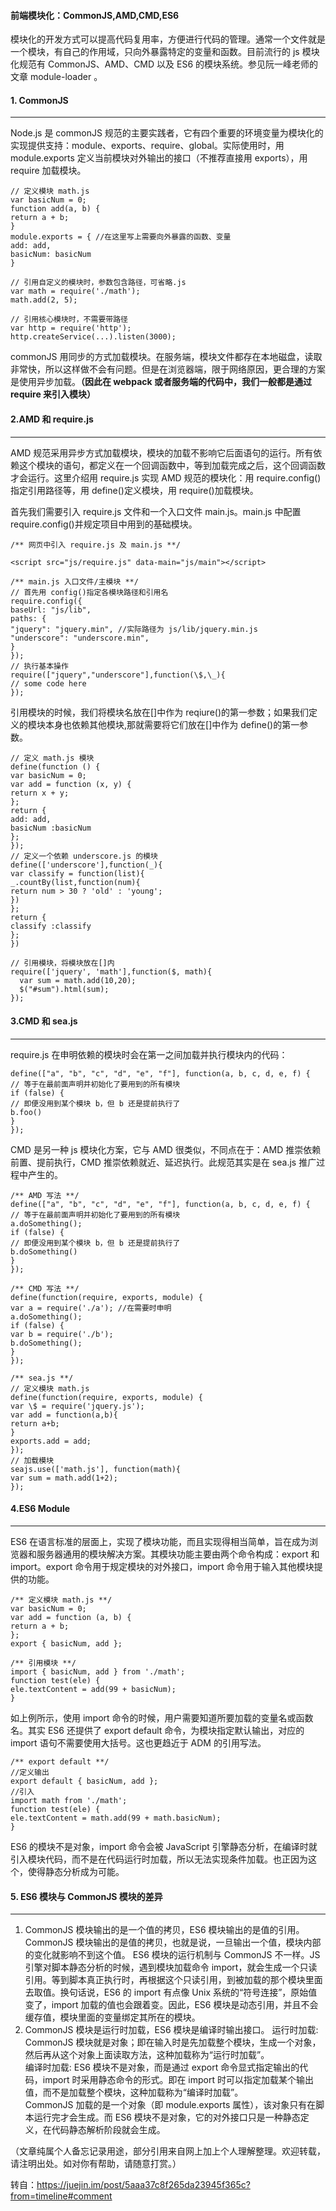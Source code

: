 #### 前端模块化：CommonJS,AMD,CMD,ES6

模块化的开发方式可以提高代码复用率，方便进行代码的管理。通常一个文件就是一个模块，有自己的作用域，只向外暴露特定的变量和函数。目前流行的 js 模块化规范有 CommonJS、AMD、CMD 以及 ES6 的模块系统。参见阮一峰老师的文章 module-loader 。

#### 1. CommonJS

<hr/>
Node.js 是 commonJS 规范的主要实践者，它有四个重要的环境变量为模块化的实现提供支持：module、exports、require、global。实际使用时，用 module.exports 定义当前模块对外输出的接口（不推荐直接用 exports），用 require 加载模块。

```
// 定义模块 math.js
var basicNum = 0;
function add(a, b) {
return a + b;
}
module.exports = { //在这里写上需要向外暴露的函数、变量
add: add,
basicNum: basicNum
}

// 引用自定义的模块时，参数包含路径，可省略.js
var math = require('./math');
math.add(2, 5);

// 引用核心模块时，不需要带路径
var http = require('http');
http.createService(...).listen(3000);
```

commonJS 用同步的方式加载模块。在服务端，模块文件都存在本地磁盘，读取非常快，所以这样做不会有问题。但是在浏览器端，限于网络原因，更合理的方案是使用异步加载。**（因此在 webpack 或者服务端的代码中，我们一般都是通过 require 来引入模块）**

#### 2.AMD 和 require.js

<hr/>
AMD 规范采用异步方式加载模块，模块的加载不影响它后面语句的运行。所有依赖这个模块的语句，都定义在一个回调函数中，等到加载完成之后，这个回调函数才会运行。这里介绍用 require.js 实现 AMD 规范的模块化：用 require.config()指定引用路径等，用 define()定义模块，用 require()加载模块。

首先我们需要引入 require.js 文件和一个入口文件 main.js。main.js 中配置 require.config()并规定项目中用到的基础模块。

```
/** 网页中引入 require.js 及 main.js **/

<script src="js/require.js" data-main="js/main"></script>

/** main.js 入口文件/主模块 **/
// 首先用 config()指定各模块路径和引用名
require.config({
baseUrl: "js/lib",
paths: {
"jquery": "jquery.min", //实际路径为 js/lib/jquery.min.js
"underscore": "underscore.min",
}
});
// 执行基本操作
require(["jquery","underscore"],function(\$,\_){
// some code here
});
```

引用模块的时候，我们将模块名放在[]中作为 reqiure()的第一参数；如果我们定义的模块本身也依赖其他模块,那就需要将它们放在[]中作为 define()的第一参数。

```
// 定义 math.js 模块
define(function () {
var basicNum = 0;
var add = function (x, y) {
return x + y;
};
return {
add: add,
basicNum :basicNum
};
});
// 定义一个依赖 underscore.js 的模块
define(['underscore'],function(_){
var classify = function(list){
_.countBy(list,function(num){
return num > 30 ? 'old' : 'young';
})
};
return {
classify :classify
};
})

// 引用模块，将模块放在[]内
require(['jquery', 'math'],function($, math){
  var sum = math.add(10,20);
  $("#sum").html(sum);
});
```

#### 3.CMD 和 sea.js

<hr/>
require.js 在申明依赖的模块时会在第一之间加载并执行模块内的代码：

```
define(["a", "b", "c", "d", "e", "f"], function(a, b, c, d, e, f) {
// 等于在最前面声明并初始化了要用到的所有模块
if (false) {
// 即便没用到某个模块 b，但 b 还是提前执行了
b.foo()
}
});
```

CMD 是另一种 js 模块化方案，它与 AMD 很类似，不同点在于：AMD 推崇依赖前置、提前执行，CMD 推崇依赖就近、延迟执行。此规范其实是在 sea.js 推广过程中产生的。

```
/** AMD 写法 **/
define(["a", "b", "c", "d", "e", "f"], function(a, b, c, d, e, f) {
// 等于在最前面声明并初始化了要用到的所有模块
a.doSomething();
if (false) {
// 即便没用到某个模块 b，但 b 还是提前执行了
b.doSomething()
}
});

/** CMD 写法 **/
define(function(require, exports, module) {
var a = require('./a'); //在需要时申明
a.doSomething();
if (false) {
var b = require('./b');
b.doSomething();
}
});

/** sea.js **/
// 定义模块 math.js
define(function(require, exports, module) {
var \$ = require('jquery.js');
var add = function(a,b){
return a+b;
}
exports.add = add;
});
// 加载模块
seajs.use(['math.js'], function(math){
var sum = math.add(1+2);
});
```

#### 4.ES6 Module

<hr/>
ES6 在语言标准的层面上，实现了模块功能，而且实现得相当简单，旨在成为浏览器和服务器通用的模块解决方案。其模块功能主要由两个命令构成：export 和 import。export 命令用于规定模块的对外接口，import 命令用于输入其他模块提供的功能。

```
/** 定义模块 math.js **/
var basicNum = 0;
var add = function (a, b) {
return a + b;
};
export { basicNum, add };

/** 引用模块 **/
import { basicNum, add } from './math';
function test(ele) {
ele.textContent = add(99 + basicNum);
}
```

如上例所示，使用 import 命令的时候，用户需要知道所要加载的变量名或函数名。其实 ES6 还提供了 export default 命令，为模块指定默认输出，对应的 import 语句不需要使用大括号。这也更趋近于 ADM 的引用写法。

```
/** export default **/
//定义输出
export default { basicNum, add };
//引入
import math from './math';
function test(ele) {
ele.textContent = math.add(99 + math.basicNum);
}
```

ES6 的模块不是对象，import 命令会被 JavaScript 引擎静态分析，在编译时就引入模块代码，而不是在代码运行时加载，所以无法实现条件加载。也正因为这个，使得静态分析成为可能。

#### 5. ES6 模块与 CommonJS 模块的差异

<hr/>

1. CommonJS 模块输出的是一个值的拷贝，ES6 模块输出的是值的引用。
   CommonJS 模块输出的是值的拷贝，也就是说，一旦输出一个值，模块内部的变化就影响不到这个值。
   ES6 模块的运行机制与 CommonJS 不一样。JS 引擎对脚本静态分析的时候，遇到模块加载命令 import，就会生成一个只读引用。等到脚本真正执行时，再根据这个只读引用，到被加载的那个模块里面去取值。换句话说，ES6 的 import 有点像 Unix 系统的“符号连接”，原始值变了，import 加载的值也会跟着变。因此，ES6 模块是动态引用，并且不会缓存值，模块里面的变量绑定其所在的模块。
   <br>
2. CommonJS 模块是运行时加载，ES6 模块是编译时输出接口。
   运行时加载: CommonJS 模块就是对象；即在输入时是先加载整个模块，生成一个对象，然后再从这个对象上面读取方法，这种加载称为“运行时加载”。
   <br>编译时加载: ES6 模块不是对象，而是通过 export 命令显式指定输出的代码，import 时采用静态命令的形式。即在 import 时可以指定加载某个输出值，而不是加载整个模块，这种加载称为“编译时加载”。
   <br>CommonJS 加载的是一个对象（即 module.exports 属性），该对象只有在脚本运行完才会生成。而 ES6 模块不是对象，它的对外接口只是一种静态定义，在代码静态解析阶段就会生成。

（文章纯属个人备忘记录用途，部分引用来自网上加上个人理解整理。欢迎转载，请注明出处。如对你有帮助，请随意打赏。）

转自：https://juejin.im/post/5aaa37c8f265da23945f365c?from=timeline#comment
